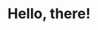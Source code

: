 # Hello, there!
<!--![Top Langs](https://github-readme-stats.vercel.app/api/top-langs/?username=mmarienko&layout=compact&theme=react&hide_border=true)-->
<!--!![GitHub stats](https://github-readme-stats.vercel.app/api?username=mmarienko&show_icons=true&count_private=true&include_all_commits=true&hide_border=true&hide=commits&theme=react&hide_title=true&disable_animations=true)-->

